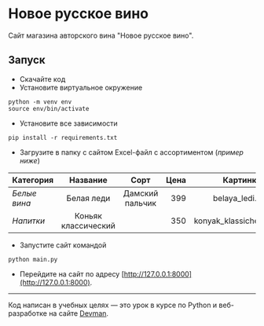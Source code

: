 # Новое русское вино

Сайт магазина авторского вина "Новое русское вино".

## Запуск

- Скачайте код
- Установите виртуальное окружение
```shell
python -m venv env
source env/bin/activate
```
- Установите все зависимости
```shell
pip install -r requirements.txt
```
- Загрузите в папку с сайтом Excel-файл с ассортиментом (_пример ниже_)

| Категория | Название |      Сорт       | Цена | Картинка | Акция |
|:--------------|:------------------:|:---------------:| -----:|:-----:|:-----:|
| _Белые вина_ | Белая леди | Дамский <br/>пальчик | 399 | belaya_ledi.png | Выгодное <br/>предложение |
| _Напитки_ | Коньяк <br/>классический |                 | 350 | konyak_klassicheskyi.png |  |

- Запустите сайт командой
```shell
python main.py
```
- Перейдите на сайт по адресу [http://127.0.0.1:8000](http://127.0.0.1:8000).

***
Код написан в учебных целях — это урок в курсе по Python и веб-разработке на сайте [Devman](https://dvmn.org).
